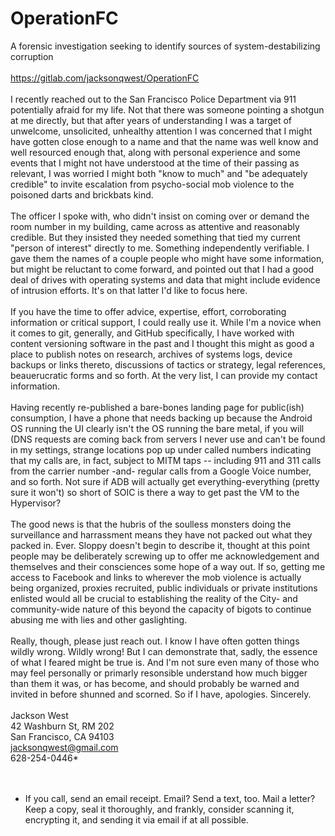 # OperationFC
A forensic investigation seeking to identify sources of system-destabilizing corruption
<br /><br />
https://gitlab.com/jacksonqwest/OperationFC
<br /><br />
I recently reached out to the San Francisco Police Department via 911 potentially afraid for my life.  Not that there was someone pointing a shotgun at me directly, but that after years of understanding I was a target of unwelcome, unsolicited, unhealthy attention I was concerned that I might have gotten close enough to a name and that the name was well know and well resourced enough that, along with personal experience and some events that I might not have understood at the time of their passing as relevant, I was worried I might both "know to much" and "be adequately credible" to invite escalation from psycho-social mob violence to the poisoned darts and brickbats kind.
<br /><br />
The officer I spoke with, who didn't insist on coming over or demand the room number in my building, came across as attentive and reasonably credible.  But they insisted they needed something that tied my current "person of interest" directly to me.  Something independently verifiable.  I gave them the names of a couple people who might have some information, but might be reluctant to come forward, and pointed out that I had a good deal of drives with operating systems and data that might include evidence of intrusion efforts.  It's on that latter I'd like to focus here.
<br /><br />
If you have the time to offer advice, expertise, effort, corroborating information or critical support, I could really use it.  While I'm a novice when it comes to git, generally, and GitHub specifically, I have worked with content versioning software in the past and I thought this might as good a place to publish notes on research, archives of systems logs, device backups or links thereto, discussions of tactics or strategy, legal references, beauerucratic forms and so forth.  At the very list, I can provide my contact information.
<br /><br />
Having recently re-published a bare-bones landing page for public(ish) consumption, I have a phone that needs backing up because the Android OS running the UI clearly isn't the OS running the bare metal, if you will (DNS requests are coming back from servers I never use and can't be found in my settings, strange locations pop up under called numbers indicating that my calls are, in fact, subject to MITM taps -- including 911 and 311 calls from the carrier number -and- regular calls from a Google Voice number, and so forth.  Not sure if ADB will actually get everything-everything (pretty sure it won't) so short of SOIC is there a way to get past the VM to the Hypervisor?
<br /><br />
The good news is that the hubris of the soulless monsters doing the surveillance and harrassment means they have not packed out what they packed in. Ever.  Sloppy doesn't begin to describe it, thought at this point people may be deliberately screwing up to offer me acknowledgement and themselves and their consciences some hope of a way out.  If so, getting me access to Facebook and links to wherever the mob violence is actually being organized, proxies recruited, public individuals or private institutions enlisted would all be crucial to establishing the reality of the City- and community-wide nature of this beyond the capacity of bigots to continue abusing me with lies and other gaslighting.
<br /><br />
Really, though, please just reach out.  I know I have often gotten things wildly wrong. Wildly wrong!  But I can demonstrate that, sadly, the essence of what I feared might be true is.  And I'm not sure even many of those who may feel personally or primarly resonsible understand how much bigger than them it was, or has become, and should probably be warned and invited in before shunned and scorned.  So if I have, apologies.  Sincerely.
<br /><br />
Jackson West<br />
42 Washburn St, RM 202<br />
San Francisco, CA  94103<br />
jacksonqwest@gmail.com<br />
628-254-0446*<br />
<br /><br />
* If you call, send an email receipt.  Email? Send a text, too.  Mail a letter?  Keep a copy, seal it thoroughly, and frankly, consider scanning it, encrypting it, and sending it via email if at all possible.
